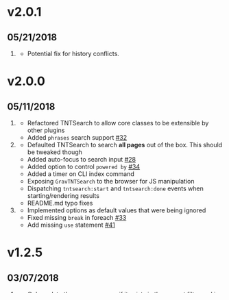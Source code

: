 # v2.0.1
## 05/21/2018

1. [](#bugfix)
    * Potential fix for history conflicts.

# v2.0.0
## 05/11/2018

1. [](#new)
    * Refactored TNTSearch to allow core classes to be extensible by other plugins
    * Added `phrases` search support [#32](https://github.com/trilbymedia/grav-plugin-tntsearch/pull/32)
1. [](#improved)
    * Defaulted TNTSearch to search **all pages** out of the box. This should be tweaked though
    * Added auto-focus to search input [#28](https://github.com/trilbymedia/grav-plugin-tntsearch/pull/28)
    * Added option to control `powered by` [#34](https://github.com/trilbymedia/grav-plugin-tntsearch/pull/34)
    * Added a timer on CLI index command
    * Exposing `GravTNTSearch` to the browser for JS manipulation
    * Dispatching `tntsearch:start` and `tntsearch:done` events when starting/rendering results
    * README.md typo fixes
1. [](#bugfix)
    * Implemented options as default values that were being ignored
    * Fixed missing `break` in foreach [#33](https://github.com/trilbymedia/grav-plugin-tntsearch/pull/33)
    * Add missing `use` statement [#41](https://github.com/trilbymedia/grav-plugin-tntsearch/pull/41)   

# v1.2.5
## 03/07/2018

1. [](#improved)
    * Only update the a page on save if it exists in the current filter and is therefore eligible to be indexed\
    * Removed Admin dependency, it works fine without admin too, just need to use CLI

# v1.2.4
## 02/14/2018

1. [](#bugfix)
    * Fix issue with admin saving 'string' for filter [#25](https://github.com/trilbymedia/grav-plugin-tntsearch/issues/25)

# v1.2.3
## 02/14/2018

1. [](#bugfix)
    * Missing comma in Admin JS breaking quick-tray reindexing

# v1.2.2
## 02/09/2018

1. [](#improved)
    * Updated TNTSearch to use version `1.3.1` of TNTSearch library for PHP 7.2 compatibility [#24](https://github.com/trilbymedia/grav-plugin-tntsearch/issues/24)
1. [](#bugfix)
    * Fixed URI `hash` getting unintentionally removed by TNTSearch [#15](https://github.com/trilbymedia/grav-plugin-tntsearch/pull/15)
    * Fixed issue with param separator needed for Windows [#16](https://github.com/trilbymedia/grav-plugin-tntsearch/pull/16)
    * Fixed placeholder format in blueprint [#18](https://github.com/trilbymedia/grav-plugin-tntsearch/pull/18)

# v1.2.1
## 01/16/2018

1. [](#new)
    * Added `onTNTSearchReIndex()` that you can fire from any plugin to reindex everything
1. [](#bugfix)
    * Fixed an XSS exploit in query    

# v1.2.0
## 10/29/2017

1. [](#new)
    * Reworked JS to VanillaJS [#12](https://github.com/trilbymedia/grav-plugin-tntsearch/pull/12)
    * Implemented live URI / history refresh when typing in the field
    * Added new 'auto' setting for search_type that automatically detects 'basic' or 'boolean'.
    * It is now possible to force a search_type mode whether it's `basic` or `boolean`
    * Updated to TNTSearch Library to v1.1.0             
1. [](#improved)
    * Allow the ability to pass a `placeholder` to the  `partials/tntsearch.html.twig` template
    * Moved 'fuzzy' option as independent option
1. [](#bugfix)
    * Fixed JS issue when at login page
    * Fixed results showing on load for drop-downs, instead of in_page only view [#10](https://github.com/trilbymedia/grav-plugin-tntsearch/issues/10)

# v1.1.0
## 08/22/2017

1. [](#new)
    * Extensible output JSON support via new `onTTNTSearchQuery()` event.
    * Added a 'powered-by' link that can be disabled via configuration
    * Improved docs by including instructions on how to use CLI to index. 
    
# v1.0.1
## 08/22/2017

1. [](#new)
    * Changed cartoon bomb icon with more friendly version (binoculars) [#4](https://github.com/trilbymedia/grav-plugin-tntsearch/issues/4)
    * Added the ability to disable CSS and JS independently [#3](https://github.com/trilbymedia/grav-plugin-tntsearch/issues/3)

# v1.0.0
## 08/16/2017

1. [](#new)
    * Initial release...
